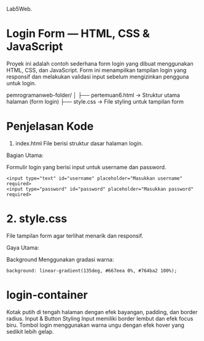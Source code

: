 Lab5Web.
# Login Form — HTML, CSS & JavaScript

Proyek ini adalah contoh sederhana form login yang dibuat menggunakan HTML, CSS, dan JavaScript.
Form ini menampilkan tampilan login yang responsif dan melakukan validasi input sebelum mengizinkan pengguna untuk login.

pemrogramanweb-folder/
│
├── pertemuan6.html      → Struktur utama halaman (form login)
├── style.css       → File styling untuk tampilan form

# Penjelasan Kode
1. index.html
File berisi struktur dasar halaman login.

Bagian Utama:

<form id="login">
Formulir login yang berisi input untuk username dan password.
  
  ```
  <input type="text" id="username" placeholder="Masukkan username" required>
<input type="password" id="password" placeholder="Masukkan password" required>
  ```
  
# 2. style.css
File tampilan form agar terlihat menarik dan responsif.

Gaya Utama:

Background
Menggunakan gradasi warna:
```
background: linear-gradient(135deg, #667eea 0%, #764ba2 100%);
```

# login-container
Kotak putih di tengah halaman dengan efek bayangan, padding, dan border radius.
Input & Button Styling
Input memiliki border lembut dan efek focus biru.
Tombol login menggunakan warna ungu dengan efek hover yang sedikit lebih gelap.

